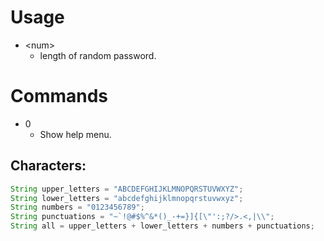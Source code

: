 # Usage
- \<num\>
    - length of random password.

# Commands
- 0
    - Show help menu.



## Characters:
```java
String upper_letters = "ABCDEFGHIJKLMNOPQRSTUVWXYZ";
String lower_letters = "abcdefghijklmnopqrstuvwxyz";
String numbers = "0123456789";
String punctuations = "~`!@#$%^&*()_-+=}]{[\"':;?/>.<,|\\";
String all = upper_letters + lower_letters + numbers + punctuations;
```
